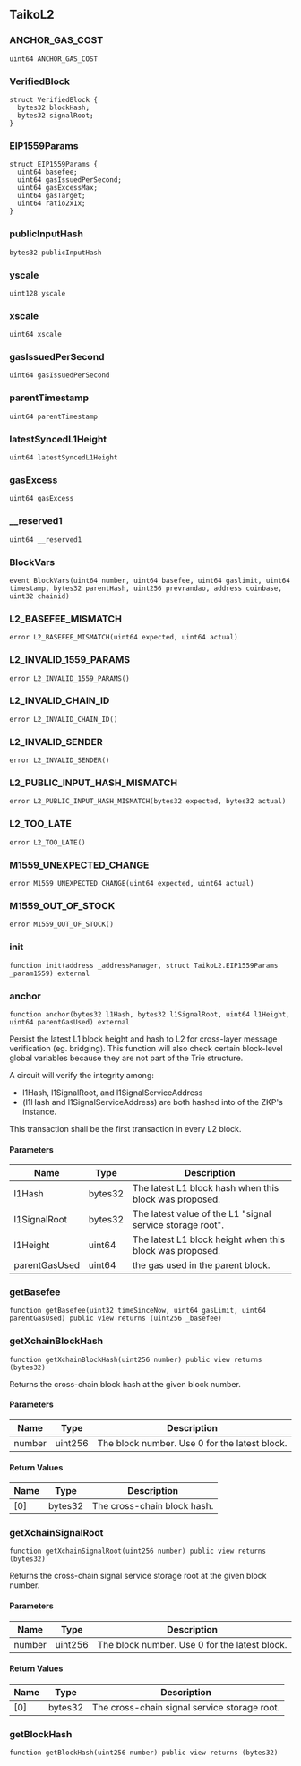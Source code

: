 ## TaikoL2

### ANCHOR_GAS_COST

```solidity
uint64 ANCHOR_GAS_COST
```

### VerifiedBlock

```solidity
struct VerifiedBlock {
  bytes32 blockHash;
  bytes32 signalRoot;
}
```

### EIP1559Params

```solidity
struct EIP1559Params {
  uint64 basefee;
  uint64 gasIssuedPerSecond;
  uint64 gasExcessMax;
  uint64 gasTarget;
  uint64 ratio2x1x;
}
```

### publicInputHash

```solidity
bytes32 publicInputHash
```

### yscale

```solidity
uint128 yscale
```

### xscale

```solidity
uint64 xscale
```

### gasIssuedPerSecond

```solidity
uint64 gasIssuedPerSecond
```

### parentTimestamp

```solidity
uint64 parentTimestamp
```

### latestSyncedL1Height

```solidity
uint64 latestSyncedL1Height
```

### gasExcess

```solidity
uint64 gasExcess
```

### \_\_reserved1

```solidity
uint64 __reserved1
```

### BlockVars

```solidity
event BlockVars(uint64 number, uint64 basefee, uint64 gaslimit, uint64 timestamp, bytes32 parentHash, uint256 prevrandao, address coinbase, uint32 chainid)
```

### L2_BASEFEE_MISMATCH

```solidity
error L2_BASEFEE_MISMATCH(uint64 expected, uint64 actual)
```

### L2_INVALID_1559_PARAMS

```solidity
error L2_INVALID_1559_PARAMS()
```

### L2_INVALID_CHAIN_ID

```solidity
error L2_INVALID_CHAIN_ID()
```

### L2_INVALID_SENDER

```solidity
error L2_INVALID_SENDER()
```

### L2_PUBLIC_INPUT_HASH_MISMATCH

```solidity
error L2_PUBLIC_INPUT_HASH_MISMATCH(bytes32 expected, bytes32 actual)
```

### L2_TOO_LATE

```solidity
error L2_TOO_LATE()
```

### M1559_UNEXPECTED_CHANGE

```solidity
error M1559_UNEXPECTED_CHANGE(uint64 expected, uint64 actual)
```

### M1559_OUT_OF_STOCK

```solidity
error M1559_OUT_OF_STOCK()
```

### init

```solidity
function init(address _addressManager, struct TaikoL2.EIP1559Params _param1559) external
```

### anchor

```solidity
function anchor(bytes32 l1Hash, bytes32 l1SignalRoot, uint64 l1Height, uint64 parentGasUsed) external
```

Persist the latest L1 block height and hash to L2 for cross-layer
message verification (eg. bridging). This function will also check
certain block-level global variables because they are not part of the
Trie structure.

A circuit will verify the integrity among:

- l1Hash, l1SignalRoot, and l1SignalServiceAddress
- (l1Hash and l1SignalServiceAddress) are both hashed into of the
  ZKP's instance.

This transaction shall be the first transaction in every L2 block.

#### Parameters

| Name          | Type    | Description                                               |
| ------------- | ------- | --------------------------------------------------------- |
| l1Hash        | bytes32 | The latest L1 block hash when this block was proposed.    |
| l1SignalRoot  | bytes32 | The latest value of the L1 "signal service storage root". |
| l1Height      | uint64  | The latest L1 block height when this block was proposed.  |
| parentGasUsed | uint64  | the gas used in the parent block.                         |

### getBasefee

```solidity
function getBasefee(uint32 timeSinceNow, uint64 gasLimit, uint64 parentGasUsed) public view returns (uint256 _basefee)
```

### getXchainBlockHash

```solidity
function getXchainBlockHash(uint256 number) public view returns (bytes32)
```

Returns the cross-chain block hash at the given block number.

#### Parameters

| Name   | Type    | Description                                   |
| ------ | ------- | --------------------------------------------- |
| number | uint256 | The block number. Use 0 for the latest block. |

#### Return Values

| Name | Type    | Description                 |
| ---- | ------- | --------------------------- |
| [0]  | bytes32 | The cross-chain block hash. |

### getXchainSignalRoot

```solidity
function getXchainSignalRoot(uint256 number) public view returns (bytes32)
```

Returns the cross-chain signal service storage root at the given
block number.

#### Parameters

| Name   | Type    | Description                                   |
| ------ | ------- | --------------------------------------------- |
| number | uint256 | The block number. Use 0 for the latest block. |

#### Return Values

| Name | Type    | Description                                  |
| ---- | ------- | -------------------------------------------- |
| [0]  | bytes32 | The cross-chain signal service storage root. |

### getBlockHash

```solidity
function getBlockHash(uint256 number) public view returns (bytes32)
```
